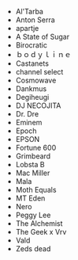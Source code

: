 - Al'Tarba
- Anton Serra
- apartje
- A State of Sugar
- Birocratic
- ｂｏｄｙｌｉｎｅ
- Castanets
- channel select
- Cosmowave
- Dankmus
- Degiheugi
- DJ NECOJITA
- Dr. Dre
- Eminem
- Epoch
- EPSON
- Fortune 600
- Grimbeard
- Lobsta B
- Mac Miller
- Mala
- Moth Equals
- MT Eden
- Nero
- Peggy Lee
- The Alchemist
- The Geek x Vrv
- Vald
- Zeds dead
